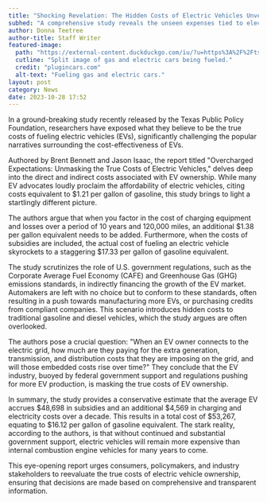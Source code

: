 ```yaml
---
title: "Shocking Revelation: The Hidden Costs of Electric Vehicles Unveiled"
subhed: "A comprehensive study reveals the unseen expenses tied to electric vehicle ownership, challenging popular perceptions"
author: Donna Teetree
author-title: Staff Writer
featured-image: 
  path: "https://external-content.duckduckgo.com/iu/?u=https%3A%2F%2Ftse2.mm.bing.net%2Fth%3Fid%3DOIP.Mt6Pa85TpDIDmHdSr-GUagHaDi%26pid%3DApi&f=1&ipt=1a5ac6e5efe95e34905bdb653c36c8c5e9171ffa3c7bd9254042a9821f5a46b4&ipo=images"
  cutline: "Split image of gas and electric cars being fueled."
  credit: "plugincars.com"
  alt-text: "Fueling gas and electric cars."
layout: post
category: News
date: 2023-10-28 17:52
---
```


In a ground-breaking study recently released by the Texas Public Policy Foundation, researchers have exposed what they believe to be the true costs of fueling electric vehicles (EVs), significantly challenging the popular narratives surrounding the cost-effectiveness of EVs. 

Authored by Brent Bennett and Jason Isaac, the report titled "Overcharged Expectations: Unmasking the True Costs of Electric Vehicles," delves deep into the direct and indirect costs associated with EV ownership. While many EV advocates loudly proclaim the affordability of electric vehicles, citing costs equivalent to $1.21 per gallon of gasoline, this study brings to light a startlingly different picture.

The authors argue that when you factor in the cost of charging equipment and losses over a period of 10 years and 120,000 miles, an additional $1.38 per gallon equivalent needs to be added. Furthermore, when the costs of subsidies are included, the actual cost of fueling an electric vehicle skyrockets to a staggering $17.33 per gallon of gasoline equivalent.

The study scrutinizes the role of U.S. government regulations, such as the Corporate Average Fuel Economy (CAFE) and Greenhouse Gas (GHG) emissions standards, in indirectly financing the growth of the EV market. Automakers are left with no choice but to conform to these standards, often resulting in a push towards manufacturing more EVs, or purchasing credits from compliant companies. This scenario introduces hidden costs to traditional gasoline and diesel vehicles, which the study argues are often overlooked.

The authors pose a crucial question: "When an EV owner connects to the electric grid, how much are they paying for the extra generation, transmission, and distribution costs that they are imposing on the grid, and will those embedded costs rise over time?" They conclude that the EV industry, buoyed by federal government support and regulations pushing for more EV production, is masking the true costs of EV ownership.

In summary, the study provides a conservative estimate that the average EV accrues $48,698 in subsidies and an additional $4,569 in charging and electricity costs over a decade. This results in a total cost of $53,267, equating to $16.12 per gallon of gasoline equivalent. The stark reality, according to the authors, is that without continued and substantial government support, electric vehicles will remain more expensive than internal combustion engine vehicles for many years to come.

This eye-opening report urges consumers, policymakers, and industry stakeholders to reevaluate the true costs of electric vehicle ownership, ensuring that decisions are made based on comprehensive and transparent information.
